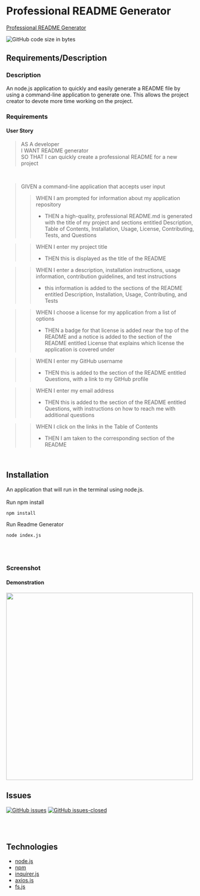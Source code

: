 # Professional README Generator 

[Professional README Generator](https://github.com/fondofhats/professional-readme-generator)

![GitHub code size in bytes](https://img.shields.io/github/languages/code-size/fondofhats/professional-readme-generator)

## Requirements/Description
### Description
An node.js application to quickly and easily generate a README file by using a command-line application to generate one. This allows the project creator to devote more time working on the project.
<br>
### Requirements
#### User Story
>AS A developer<br>
I WANT README generator<br>
SO THAT I can quickly create a professional README for a new project<br>
<br>

>GIVEN a command-line application that accepts user input
>>WHEN I am prompted for information about my application repository<br>
>> + THEN a high-quality, professional README.md is generated with the title of my project and sections entitled Description, Table of Contents, Installation, Usage, License, Contributing, Tests, and Questions<br>

>>WHEN I enter my project title<br>
>> + THEN this is displayed as the title of the README<br>

>>WHEN I enter a description, installation instructions, usage information, contribution guidelines, and test instructions <br>
>> + this information is added to the sections of the README entitled Description, Installation, Usage, Contributing, and Tests <br>

>>WHEN I choose a license for my application from a list of options<br>
>> + THEN a badge for that license is added near the top of the README and a notice is added to the section of the README entitled License that explains which license the application is covered under<br>

>>WHEN I enter my GitHub username<br>
>> + THEN this is added to the section of the README entitled Questions, with a link to my GitHub profile<br>

>>WHEN I enter my email address<br>
>> + THEN this is added to the section of the README entitled Questions, with instructions on how to reach me with additional questions<br>

>>WHEN I click on the links in the Table of Contents<br>
>> + THEN I am taken to the corresponding section of the README<br>

<br>

## Installation

An application that will run in the terminal using node.js.<br /><br />
Run npm install

```shell
npm install
```

Run Readme Generator

```shell
node index.js
```
<br>
<br>

### Screenshot
#### Demonstration

<img src="professional-readme-generator.gif" width="500"/>

<br>

## Issues
[![GitHub issues](https://img.shields.io/github/issues/fondofhats/professional-readme-generator.svg)](https://GitHub.com/fondofhats/professional-readme-generator/issues/)
[![GitHub issues-closed](https://img.shields.io/github/issues-closed/fondofhats/professional-readme-generator.svg)](https://GitHub.com/fondofhats/professional-readme-generator/issues?q=is%3Aissue+is%3Aclosed)

<br>
<br>


## Technologies

* [node.js](https://nodejs.org/)
* [npm](https://www.npmjs.com/)
* [inquirer.js](https://www.npmjs.com/package/inquirer)
* [axios.js](https://www.npmjs.com/package/axios)
* [fs.js](https://www.npmjs.com/package/fs)
